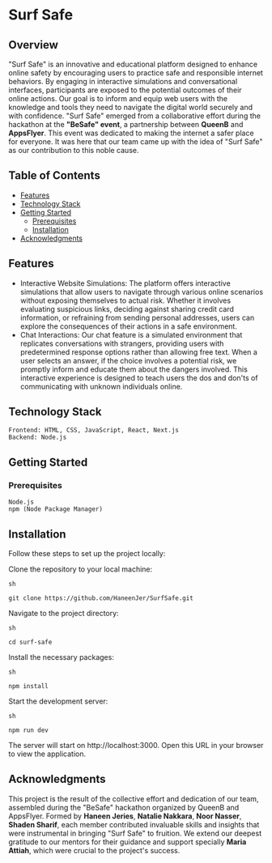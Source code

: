 # Surf Safe

## Overview
"Surf Safe" is an innovative and educational platform designed to enhance online safety by encouraging users to practice safe and responsible internet behaviors. By engaging in interactive simulations and conversational interfaces, participants are exposed to the potential outcomes of their online actions. Our goal is to inform and equip web users with the knowledge and tools they need to navigate the digital world securely and with confidence.
"Surf Safe" emerged from a collaborative effort during the hackathon at the **"BeSafe" event**, a partnership between **QueenB** and **AppsFlyer**. This event was dedicated to making the internet a safer place for everyone. It was here that our team came up with the idea of "Surf Safe" as our contribution to this noble cause.

## Table of Contents

- [Features](#features)
- [Technology Stack](#technology-stack)
- [Getting Started](#getting-started)
  - [Prerequisites](#prerequisites)
  - [Installation](#installation)
- [Acknowledgments](#acknowledgments)

## Features

-  Interactive Website Simulations: The platform offers interactive simulations that allow users to navigate through various online scenarios without exposing themselves to actual risk. Whether it involves evaluating suspicious links, deciding against sharing credit card information, or refraining from sending personal addresses, users can explore the consequences of their actions in a safe environment.
-   Chat Interactions: Our chat feature is a simulated environment that replicates conversations with strangers, providing users with predetermined response options rather than allowing free text. When a user selects an answer, if the choice involves a potential risk, we promptly inform and educate them about the dangers involved. This interactive experience is designed to teach users the dos and don'ts of communicating with unknown individuals online.

##  Technology Stack

    Frontend: HTML, CSS, JavaScript, React, Next.js
    Backend: Node.js

##  Getting Started
###  Prerequisites

    Node.js
    npm (Node Package Manager)

##  Installation
Follow these steps to set up the project locally:

  Clone the repository to your local machine:

    sh

    git clone https://github.com/HaneenJer/SurfSafe.git

Navigate to the project directory:

    sh

    cd surf-safe

Install the necessary packages:

    sh

    npm install

Start the development server:

    sh

    npm run dev

The server will start on http://localhost:3000. Open this URL in your browser to view the application.

## Acknowledgments

This project is the result of the collective effort and dedication of our team, assembled during the "BeSafe" hackathon organized by QueenB and AppsFlyer. Formed by **Haneen Jeries**, **Natalie Nakkara**, **Noor Nasser**, **Shaden Sharif**, each member contributed invaluable skills and insights that were instrumental in bringing "Surf Safe" to fruition. We extend our deepest gratitude to our mentors for their guidance and support specially **Maria Attiah**, which were crucial to the project's success.
